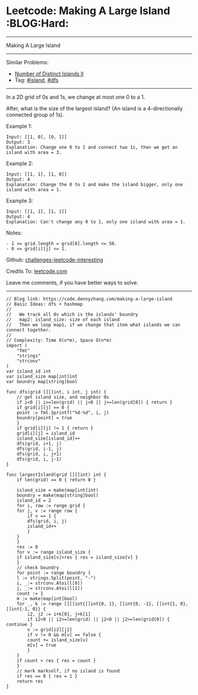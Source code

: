 
# Leetcode: Making A Large Island     :BLOG:Hard:

---

Making A Large Island  

---

Similar Problems:  

-   [Number of Distinct Islands II](https://code.dennyzhang.com/number-of-distinct-islands-ii)
-   Tag: [#island](https://code.dennyzhang.com/tag/island), [#dfs](https://code.dennyzhang.com/tag/dfs)

---

In a 2D grid of 0s and 1s, we change at most one 0 to a 1.  

After, what is the size of the largest island? (An island is a 4-directionally connected group of 1s).  

Example 1:  

    Input: [[1, 0], [0, 1]]
    Output: 3
    Explanation: Change one 0 to 1 and connect two 1s, then we get an island with area = 3.

Example 2:  

    Input: [[1, 1], [1, 0]]
    Output: 4
    Explanation: Change the 0 to 1 and make the island bigger, only one island with area = 1.

Example 3:  

    Input: [[1, 1], [1, 1]]
    Output: 4
    Explanation: Can't change any 0 to 1, only one island with area = 1.

Notes:  

    - 1 <= grid.length = grid[0].length <= 50.
    - 0 <= grid[i][j] <= 1.

Github: [challenges-leetcode-interesting](https://github.com/DennyZhang/challenges-leetcode-interesting/tree/master/problems/making-a-large-island)  

Credits To: [leetcode.com](https://leetcode.com/problems/making-a-large-island/description/)  

Leave me comments, if you have better ways to solve.  

---

    // Blog link: https://code.dennyzhang.com/making-a-large-island
    // Basic Ideas: dfs + hashmap
    //
    //   We track all 0s which is the islands' boundry
    //   map2: island_size: size of each island
    //   Then we loop map1, if we change that item what islands we can connect together.
    //
    // Complexity: Time O(n*m), Space O(n*m)
    import (
    	"fmt"
    	"strings"
    	"strconv"
    )
    var island_id int
    var island_size map[int]int
    var boundry map[string]bool
    
    func dfs(grid [][]int, i int, j int) {
        // get island size, and neighbor 0s
        if i<0 || i>=len(grid) || j<0 || j>=len(grid[0]) { return }
        if grid[i][j] == 0 {
    	point := fmt.Sprintf("%d-%d", i, j)
    	boundry[point] = true
        }
        if grid[i][j] != 1 { return }
        grid[i][j] = island_id
        island_size[island_id]++
        dfs(grid, i+1, j)
        dfs(grid, i-1, j)
        dfs(grid, i, j+1)
        dfs(grid, i, j-1)
    }
    
    func largestIsland(grid [][]int) int {
        if len(grid) == 0 { return 0 }
    
        island_size = make(map[int]int)
        boundry = make(map[string]bool)
        island_id = 2
        for i, row := range grid {
    	for j, v := range row {
    	    if v == 1 {
    		dfs(grid, i, j)
    		island_id++
    	    }
    	}
        }
        res := 0
        for v := range island_size {
    	if island_size[v]>res { res = island_size[v] }
        }
        // check boundry
        for point := range boundry {
    	l := strings.Split(point, "-")
    	i, _:= strconv.Atoi(l[0])
    	j, _:= strconv.Atoi(l[1])
    	count := 1
    	m := make(map[int]bool)
    	for _, k := range [][]int{[]int{0, 1}, []int{0, -1}, []int{1, 0}, []int{-1, 0}} {
    	    i2, j2 := i+k[0], j+k[1]
    	    if i2<0 || i2>=len(grid) || j2<0 || j2>=len(grid[0]) { continue }
    	    v := grid[i2][j2]
    	    if v != 0 && m[v] == false {
    		count += island_size[v]
    		m[v] = true
    	    }
    	}
    	if count > res { res = count }
        }
        // mark markself, if no island is found
        if res == 0 { res = 1 }
        return res
    }

